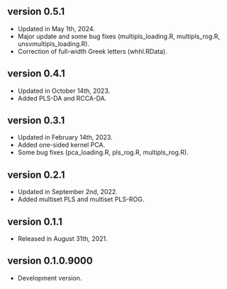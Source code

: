 ## version 0.5.1

- Updated in May 1th, 2024.
- Major update and some bug fixes (multipls_loading.R, multipls_rog.R, unsvmultipls_loading.R).
- Correction of full-width Greek letters (whhl.RData).

## version 0.4.1

- Updated in October 14th, 2023.
- Added PLS-DA and RCCA-DA.

## version 0.3.1

- Updated in February 14th, 2023.
- Added one-sided kernel PCA.
- Some bug fixes (pca_loading.R, pls_rog.R, multipls_rog.R).

## version 0.2.1

- Updated in September 2nd, 2022.
- Added multiset PLS and multiset PLS-ROG.

## version 0.1.1

- Released in August 31th, 2021.

## version 0.1.0.9000

- Development version.
